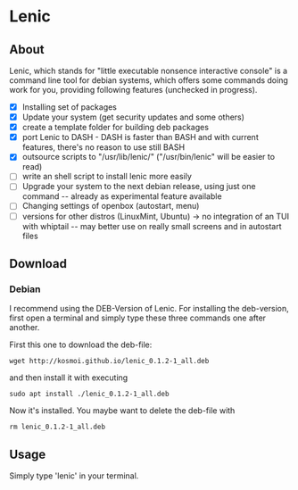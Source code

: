 # Lenic

## About

Lenic, which stands for "little executable nonsence interactive console" is a command line tool for debian systems, which offers some commands doing work for you, providing following features (unchecked in progress).

- [x] Installing set of packages
- [x] Update your system (get security updates and some others)
- [x] create a template folder for building deb packages
- [x] port Lenic to DASH - DASH is faster than BASH and with current features, there's no reason to use still BASH
- [x] outsource scripts to "/usr/lib/lenic/" ("/usr/bin/lenic" will be easier to read)
- [ ] write an shell script to install lenic more easily
- [ ] Upgrade your system to the next debian release, using just one command -- already as experimental feature available
- [ ] Changing settings of openbox (autostart, menu)
- [ ] versions for other distros (LinuxMint, Ubuntu)
 -> no integration of an TUI with whiptail -- may better use on really small screens and in autostart files

## Download
### Debian

I recommend using the DEB-Version of Lenic.
For installing the deb-version, first open a terminal and simply type these three commands one after another.

First this one to download the deb-file:

`wget http://kosmoi.github.io/lenic_0.1.2-1_all.deb`

and then install it with executing

`sudo apt install ./lenic_0.1.2-1_all.deb`

Now it's installed. You maybe want to delete the deb-file with

`rm lenic_0.1.2-1_all.deb`

## Usage

Simply type 'lenic' in your terminal.
